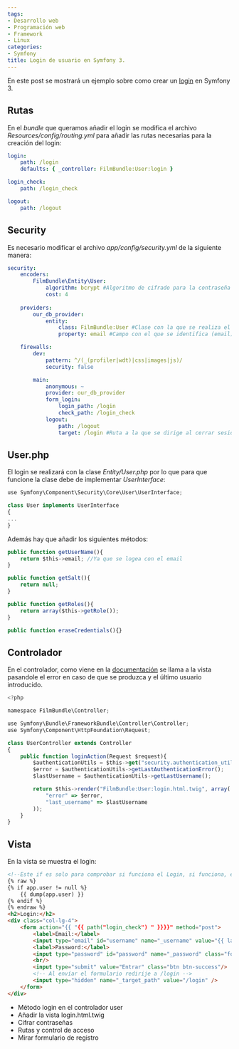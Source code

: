 ```yaml
---
tags:
- Desarrollo web
- Programación web
- Framework
- Linux
categories:
- Symfony
title: Login de usuario en Symfony 3.
---
```


En este post se mostrará un ejemplo sobre como crear un [login](http://symfony.com/doc/current/security/form_login_setup.html) en Symfony 3.

## Rutas

En el *bundle* que queramos añadir el login se modifica el archivo *Resources/config/routing.yml* para añadir las rutas necesarias para la creación del login:

```yml
login:
    path: /login
    defaults: { _controller: FilmBundle:User:login }

login_check:
    path: /login_check

logout:
    path: /logout
```

## Security

Es necesario modificar el archivo *app/config/security.yml* de la siguiente manera:

```yml
security:
    encoders:
        FilmBundle\Entity\User:
            algorithm: bcrypt #Algoritmo de cifrado para la contraseña
            cost: 4
            
    providers:
        our_db_provider: 
            entity:
                class: FilmBundle:User #Clase con la que se realiza el login (Usuario)
                property: email #Campo con el que se identifica (email)

    firewalls:
        dev:
            pattern: ^/(_(profiler|wdt)|css|images|js)/
            security: false

        main:
            anonymous: ~
            provider: our_db_provider 
            form_login:
                login_path: /login
                check_path: /login_check
            logout:
                path: /logout
                target: /login #Ruta a la que se dirige al cerrar sesión (vuelve al login)
```

## User.php

El login se realizará con la clase *Entity/User.php* por lo que para que funcione la clase debe de implementar *UserInterface*: 

```javascript
use Symfony\Component\Security\Core\User\UserInterface;

class User implements UserInterface
{
...
}
```

Además hay que añadir los siguientes métodos:

```javascript
public function getUserName(){
    return $this->email; //Ya que se logea con el email
}

public function getSalt(){
    return null;
}

public function getRoles(){
    return array($this->getRole());
}

public function eraseCredentials(){}
```

## Controlador

En el controlador, como viene en la [documentación](http://symfony.com/doc/current/security/form_login_setup.html) se llama a la vista pasandole el error en caso de que se produzca y el último usuario introducido.

```javascript
<?php

namespace FilmBundle\Controller;

use Symfony\Bundle\FrameworkBundle\Controller\Controller;
use Symfony\Component\HttpFoundation\Request;

class UserController extends Controller
{
    public function loginAction(Request $request){
        $authenticationUtils = $this->get("security.authentication_utils");
        $error = $authenticationUtils->getLastAuthenticationError();
        $lastUsername = $authenticationUtils->getLastUsername();

        return $this->render("FilmBundle:User:login.html.twig", array(
            "error" => $error,
            "last_username" => $lastUsername
        ));
    }
}
```

## Vista

En la vista se muestra el login:

```html
<!--Este if es solo para comprobar si funciona el Login, si funciona, eliminarlo-->
{% raw %}
{% if app.user != null %}
	{{ dump(app.user) }}
{% endif %}
{% endraw %}
<h2>Login:</h2>
<div class="col-lg-4">
	<form action="{{ "{{ path("login_check") " }}}}" method="post">
		<label>Email:</label>
		<input type="email" id="username" name="_username" value="{{ last_username }}" class="form-control" />
		<label>Password:</label>
		<input type="password" id="password" name="_password" class="form-control" />
		<br/>
		<input type="submit" value="Entrar" class="btn btn-success"/>
		<!-- Al envíar el formulario redirije a /login -->
		<input type="hidden" name="_target_path" value="/login" />
	</form>
</div>
```


- Método login en el controlador user
- Añadir la vista login.html.twig
- Cifrar contraseñas
- Rutas y control de acceso
- Mirar formulario de registro
